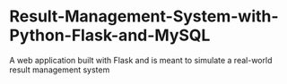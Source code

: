 # Result-Management-System-with-Python-Flask-and-MySQL
A web application built with Flask and is meant to simulate a real-world result management system

